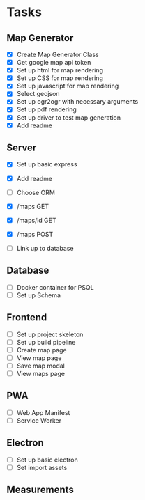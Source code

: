 # Tasks

## Map Generator

- [x] Create Map Generator Class
- [x] Get google map api token
- [x] Set up html for map rendering
- [x] Set up CSS for map rendering
- [x] Set up javascript for map rendering
- [x] Select geojson
- [x] Set up ogr2ogr with necessary arguments
- [x] Set up pdf rendering
- [x] Set up driver to test map generation
- [x] Add readme

## Server

- [x] Set up basic express
- [x] Add readme
- [ ] Choose ORM
- [x] /maps GET 
- [x] /maps/id GET 
- [x] /maps POST
- [ ] Link up to database


## Database

- [ ] Docker container for PSQL
- [ ] Set up Schema

## Frontend

- [ ] Set up project skeleton
- [ ] Set up build pipeline
- [ ] Create map page
- [ ] View map page
- [ ] Save map modal
- [ ] View maps page

## PWA

- [ ] Web App Manifest
- [ ] Service Worker

## Electron

- [ ] Set up basic electron
- [ ] Set import assets

## Measurements


